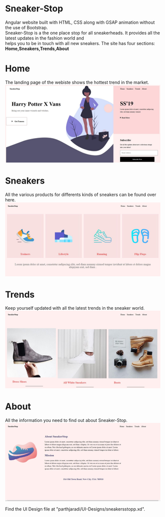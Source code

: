 # Sneaker-Stop
Angular website built with HTML, CSS along with GSAP animation without the use of Bootstrap.
<br/>
Sneaker-Stop is a the one place stop for all sneakerheads.
It provides all the latest updates in the fashion world and <br/>
helps you to be in touch with all new sneakers.
The site has four sections: **Home,Sneakers,Trends,About**<br/>
# Home<br/>
The landing page of the webiste shows the hottest trend in the market. <br/>
![home image](/images/Home.JPG)
# Sneakers<br/>
All the various products for differents kinds of sneakers can be found over here.<br/>
![Sneakers image](/images/Sneakers.JPG)
# Trends<br/>
Keep yourself updated with all the latest trends in the sneaker world. <br/>
![Trends image](/images/Trends.JPG)
# About<br/>
All the information you need to find out about Sneaker-Stop.
![About image](/images/About.JPG)

Find the UI Design file at "parthjaradi/UI-Designs/sneakersstopp.xd".
